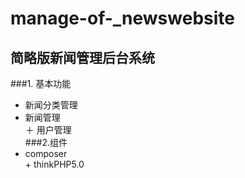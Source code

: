 # manage-of-_newswebsite
##  简略版新闻管理后台系统　　
###1. 基本功能   
+ 新闻分类管理  
+ 新闻管理  
＋ 用户管理  
###2.组件  
+ composer  
+ thinkPHP5.0
